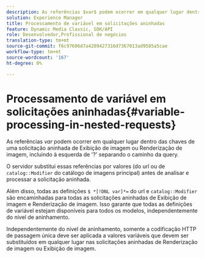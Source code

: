 ```yaml
---
description: As referências $var$ podem ocorrer em qualquer lugar dentro das chaves de uma solicitação aninhada de Exibição de imagem ou Renderização de imagem, incluindo à esquerda de '?' separando o caminho da query.
solution: Experience Manager
title: Processamento de variável em solicitações aninhadas
feature: Dynamic Media Classic, SDK/API
role: Desenvolvedor,Profissional de negócios
translation-type: tm+mt
source-git-commit: f6c97606d7a4209427316d7367013ad9585a5cae
workflow-type: tm+mt
source-wordcount: '167'
ht-degree: 0%

---
```



# Processamento de variável em solicitações aninhadas{#variable-processing-in-nested-requests}

As referências $var$ podem ocorrer em qualquer lugar dentro das chaves de uma solicitação aninhada de Exibição de imagem ou Renderização de imagem, incluindo à esquerda de &#39;?&#39; separando o caminho da query.

O servidor substitui essas referências por valores (do url ou de `catalog::Modifier` do catálogo de imagens principal) antes de analisar e processar a solicitação aninhada.

Além disso, todas as definições `$ *[!DNL var]*=` do url e `catalog::Modifier` são encaminhadas para todas as solicitações aninhadas de Exibição de imagem e Renderização de imagem. Isso garante que todas as definições de variável estejam disponíveis para todos os modelos, independentemente do nível de aninhamento.

Independentemente do nível de aninhamento, somente a codificação HTTP de passagem única deve ser aplicada a valores variáveis que devem ser substituídos em qualquer lugar nas solicitações aninhadas de Renderização de imagem ou Exibição de imagem.
